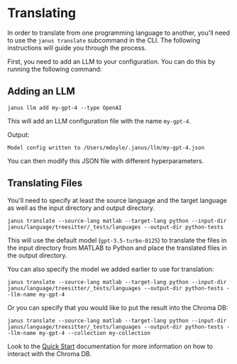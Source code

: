 # Translating

In order to translate from one programming language to another, you'll need to use the `janus translate` subcommand in the CLI. The following instructions will guide you through the process.

First, you need to add an LLM to your configuration. You can do this by running the following command:

## Adding an LLM

```shell
janus llm add my-gpt-4 --type OpenAI
```

This will add an LLM configuration file with the name `my-gpt-4`.

Output:

```shell
Model config written to /Users/mdoyle/.janus/llm/my-gpt-4.json
```

You can then modify this JSON file with different hyperparameters.

## Translating Files

You'll need to specify at least the source language and the target language as well as the input directory and output directory.

```shell
janus translate --source-lang matlab --target-lang python --input-dir janus/language/treesitter/_tests/languages --output-dir python-tests
```

This will use the default model (`gpt-3.5-turbo-0125`) to translate the files in the input directory from MATLAB to Python and place the translated files in the output directory.

You can also specify the model we added earlier to use for translation:

```shell
janus translate --source-lang matlab --target-lang python --input-dir janus/language/treesitter/_tests/languages --output-dir python-tests --llm-name my-gpt-4
```

Or you can specify that you would like to put the result into the Chroma DB:

```shell
janus translate --source-lang matlab --target-lang python --input-dir janus/language/treesitter/_tests/languages --output-dir python-tests --llm-name my-gpt-4 --collection my-collection
```

Look to the [Quick Start](quickstart.md) documentation for more information on how to interact with the Chroma DB.
